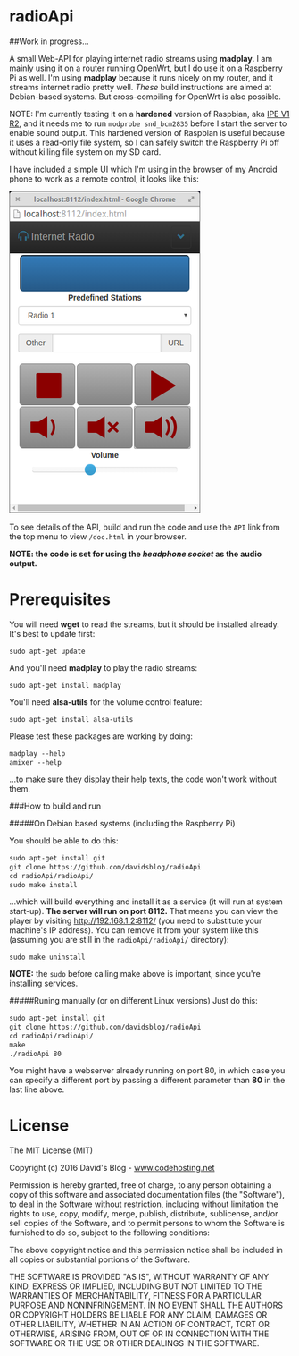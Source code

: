 radioApi
====

##Work in progress...

A small Web-API for playing internet radio streams using **madplay**.  I am mainly using it on a router running OpenWrt, but 
I do use it on a Raspberry Pi as well.  I'm using **madplay** because it runs nicely on my router, and it streams internet radio pretty well. 
*These* build instructions are aimed at Debian-based systems.  But cross-compiling for OpenWrt is also possible.

NOTE: I'm currently testing it on a **hardened** version of Raspbian, aka 
[IPE V1 R2](http://www.andreasgiemza.de/allgemein/ipe-r1-v2/), and it needs me to run ```modprobe snd_bcm2835``` 
before I start the server to enable sound output.  This hardened version of Raspbian is useful because it uses a 
read-only file system, so I can safely switch the Raspberry Pi off without killing file system on my SD card. 

I have included a simple UI which I'm using in the browser of my Android phone to work as a remote control, it looks like this: 

![User interface screenshot](interface.png?raw=true "User interface")

To see details of the API, build and run the code and use the `API` link from the top menu to view `/doc.html` in your browser.

**NOTE: the code is set for using the _headphone socket_ as the audio output.**

Prerequisites
====

You will need **wget** to read the streams, but it should be installed already.  It's best to update first:
```
sudo apt-get update
```

And you'll need **madplay** to play the radio streams:
```
sudo apt-get install madplay
```

You'll need **alsa-utils** for the volume control feature:
```
sudo apt-get install alsa-utils
```

Please test these packages are working by doing:
```
madplay --help
amixer --help
```

...to make sure they display their help texts, the code won't work without them.

###How to build and run

#####On Debian based systems (including the Raspberry Pi)

You should be able to do this:
```
sudo apt-get install git
git clone https://github.com/davidsblog/radioApi
cd radioApi/radioApi/
sudo make install
```

...which will build everything and install it as a service (it will run at system start-up).  **The server will run on port 8112.** That means you can view the player by visiting http://192.168.1.2:8112/ (you need to substitute your machine's IP address). You can remove it from your system like this (assuming you are still in the `radioApi/radioApi/` directory):
```
sudo make uninstall
```

**NOTE:** the `sudo` before calling make above is important, since you're installing services.

#####Runing manually (or on different Linux versions)
Just do this:
```
sudo apt-get install git
git clone https://github.com/davidsblog/radioApi
cd radioApi/radioApi/
make
./radioApi 80
```

You might have a webserver already running on port 80, in which case you can specify a different port by passing a different parameter than **80** in the last line above.

License
=======

The MIT License (MIT)

Copyright (c) 2016 David's Blog - www.codehosting.net

Permission is hereby granted, free of charge, to any person obtaining a copy of
this software and associated documentation files (the "Software"), to deal in
the Software without restriction, including without limitation the rights to
use, copy, modify, merge, publish, distribute, sublicense, and/or sell copies of
the Software, and to permit persons to whom the Software is furnished to do so,
subject to the following conditions:

The above copyright notice and this permission notice shall be included in all
copies or substantial portions of the Software.

THE SOFTWARE IS PROVIDED "AS IS", WITHOUT WARRANTY OF ANY KIND, EXPRESS OR IMPLIED, INCLUDING BUT NOT LIMITED TO THE WARRANTIES OF MERCHANTABILITY, FITNESS FOR A PARTICULAR PURPOSE AND NONINFRINGEMENT. IN NO EVENT SHALL THE AUTHORS OR
COPYRIGHT HOLDERS BE LIABLE FOR ANY CLAIM, DAMAGES OR OTHER LIABILITY, WHETHER IN AN ACTION OF CONTRACT, TORT OR OTHERWISE, ARISING FROM, OUT OF OR IN CONNECTION WITH THE SOFTWARE OR THE USE OR OTHER DEALINGS IN THE SOFTWARE.
